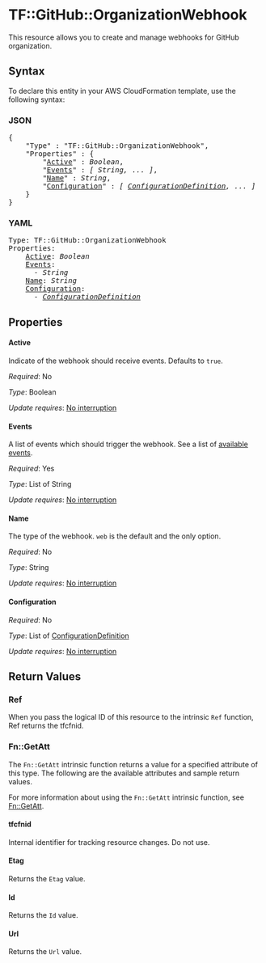 # TF::GitHub::OrganizationWebhook

This resource allows you to create and manage webhooks for GitHub organization.

## Syntax

To declare this entity in your AWS CloudFormation template, use the following syntax:

### JSON

<pre>
{
    "Type" : "TF::GitHub::OrganizationWebhook",
    "Properties" : {
        "<a href="#active" title="Active">Active</a>" : <i>Boolean</i>,
        "<a href="#events" title="Events">Events</a>" : <i>[ String, ... ]</i>,
        "<a href="#name" title="Name">Name</a>" : <i>String</i>,
        "<a href="#configuration" title="Configuration">Configuration</a>" : <i>[ <a href="configurationdefinition.md">ConfigurationDefinition</a>, ... ]</i>
    }
}
</pre>

### YAML

<pre>
Type: TF::GitHub::OrganizationWebhook
Properties:
    <a href="#active" title="Active">Active</a>: <i>Boolean</i>
    <a href="#events" title="Events">Events</a>: <i>
      - String</i>
    <a href="#name" title="Name">Name</a>: <i>String</i>
    <a href="#configuration" title="Configuration">Configuration</a>: <i>
      - <a href="configurationdefinition.md">ConfigurationDefinition</a></i>
</pre>

## Properties

#### Active

Indicate of the webhook should receive events. Defaults to `true`.

_Required_: No

_Type_: Boolean

_Update requires_: [No interruption](https://docs.aws.amazon.com/AWSCloudFormation/latest/UserGuide/using-cfn-updating-stacks-update-behaviors.html#update-no-interrupt)

#### Events

A list of events which should trigger the webhook. See a list of [available events](https://developer.github.com/v3/activity/events/types/).

_Required_: Yes

_Type_: List of String

_Update requires_: [No interruption](https://docs.aws.amazon.com/AWSCloudFormation/latest/UserGuide/using-cfn-updating-stacks-update-behaviors.html#update-no-interrupt)

#### Name

The type of the webhook. `web` is the default and the only option.

_Required_: No

_Type_: String

_Update requires_: [No interruption](https://docs.aws.amazon.com/AWSCloudFormation/latest/UserGuide/using-cfn-updating-stacks-update-behaviors.html#update-no-interrupt)

#### Configuration

_Required_: No

_Type_: List of <a href="configurationdefinition.md">ConfigurationDefinition</a>

_Update requires_: [No interruption](https://docs.aws.amazon.com/AWSCloudFormation/latest/UserGuide/using-cfn-updating-stacks-update-behaviors.html#update-no-interrupt)

## Return Values

### Ref

When you pass the logical ID of this resource to the intrinsic `Ref` function, Ref returns the tfcfnid.

### Fn::GetAtt

The `Fn::GetAtt` intrinsic function returns a value for a specified attribute of this type. The following are the available attributes and sample return values.

For more information about using the `Fn::GetAtt` intrinsic function, see [Fn::GetAtt](https://docs.aws.amazon.com/AWSCloudFormation/latest/UserGuide/intrinsic-function-reference-getatt.html).

#### tfcfnid

Internal identifier for tracking resource changes. Do not use.

#### Etag

Returns the <code>Etag</code> value.

#### Id

Returns the <code>Id</code> value.

#### Url

Returns the <code>Url</code> value.

